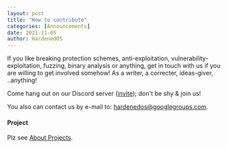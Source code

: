 ```yaml
---
layout: post
title: "How to contribute"
categories: [Announcements] 
date: 2021-11-05
author: HardenedOS
---
```


If you like breaking protection schemes, anti-exploitation, vulnerability-exploitation, fuzzing, binary analysis or anything, get in touch with us if you are willing to get involved somehow! As a writer, a correcter, ideas-giver, ..anything!

Come hang out on our Discord server ([invite](https://discord.gg/pKqvtuSM9F)); don't be shy & join us!

You also can contact us by e-mail to: hardenedos@googlegroups.com.



#### Project

Plz see [About Projects](https://hardenedos.github.io/announcement/about-projects.html).
